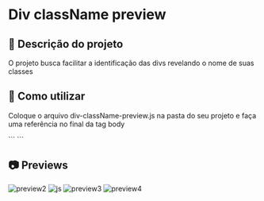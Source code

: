 # Div className preview

## :bookmark_tabs: Descrição do projeto

<p>O projeto busca facilitar a identificação das divs revelando o nome de suas classes</p>


## :open_file_folder: Como utilizar
<p>Coloque o arquivo div-className-preview.js na pasta do seu projeto e faça uma referência no final da tag body</p>
```
<script src="./script/div-className-preview.js"></script>
```


<br>

## :camera: Previews
![preview2](https://i.imgur.com/8O6D88Y.png)
![js](https://i.imgur.com/D8Rt9ov.png)
![preview3](https://i.imgur.com/SxRZtRj.png)
![preview4](https://i.imgur.com/MOFv8H8.png)
